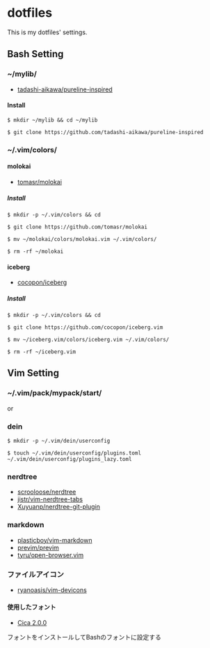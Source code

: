 # dotfiles

This is my dotfiles' settings.

## Bash Setting

### ~/mylib/

- [tadashi-aikawa/pureline-inspired](https://github.com/tadashi-aikawa/pureline-inspired)

#### Install

    $ mkdir ~/mylib && cd ~/mylib

    $ git clone https://github.com/tadashi-aikawa/pureline-inspired  
### ~/.vim/colors/
#### molokai
- [tomasr/molokai](https://github.com/tomasr/molokai)

##### Install

    $ mkdir -p ~/.vim/colors && cd

    $ git clone https://github.com/tomasr/molokai

    $ mv ~/molokai/colors/molokai.vim ~/.vim/colors/

    $ rm -rf ~/molokai
    
#### iceberg
- [cocopon/iceberg](https://github.com/cocopon/iceberg.vim)

##### Install

    $ mkdir -p ~/.vim/colors && cd

    $ git clone https://github.com/cocopon/iceberg.vim

    $ mv ~/iceberg.vim/colors/iceberg.vim ~/.vim/colors/

    $ rm -rf ~/iceberg.vim

## Vim Setting

### ~/.vim/pack/mypack/start/

or

### dein

    $ mkdir -p ~/.vim/dein/userconfig

    $ touch ~/.vim/dein/userconfig/plugins.toml ~/.vim/dein/userconfig/plugins_lazy.toml

### nerdtree

- [scrooloose/nerdtree](https://github.com/scrooloose/nerdtree)
- [jistr/vim-nerdtree-tabs](https://github.com/jistr/vim-nerdtree-tabs)
- [Xuyuanp/nerdtree-git-plugin](https://github.com/Xuyuanp/nerdtree-git-plugin)

### markdown

- [plasticboy/vim-markdown](https://github.com/plasticboy/vim-markdown)
- [previm/previm](https://github.com/previm/previm)
- [tyru/open-browser.vim](https://github.com/tyru/open-browser.vim)

### ファイルアイコン

- [ryanoasis/vim-devicons](https://github.com/ryanoasis/vim-devicons)

#### 使用したフォント

- [Cica 2.0.0](https://github.com/miiton/Cica)

フォントをインストールしてBashのフォントに設定する
